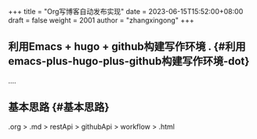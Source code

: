 +++
title = "Org写博客自动发布实现"
date = 2023-06-15T15:52:00+08:00
draft = false
weight = 2001
author = "zhangxingong"
+++

## 利用Emacs + hugo + github构建写作环境 . {#利用emacs-plus-hugo-plus-github构建写作环境-dot}

....


## 基本思路 {#基本思路}

.org &gt; .md &gt; restApi &gt; githubApi &gt; workflow &gt; .html
